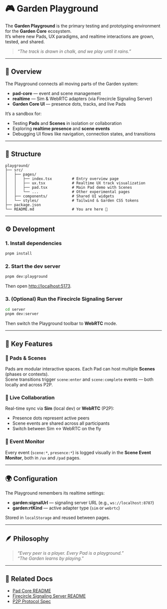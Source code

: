 # 🎮 Garden Playground

The **Garden Playground** is the primary testing and prototyping environment for the **Garden Core** ecosystem.  
It’s where new Pads, UX paradigms, and realtime interactions are grown, tested, and shared.

> _“The track is drawn in chalk, and we play until it rains.”_

---

## 🌿 Overview

The Playground connects all moving parts of the Garden system:

- **pad-core** — event and scene management
- **realtime** — Sim & WebRTC adapters (via Firecircle Signaling Server)
- **Garden Core UI** — presence dots, tracks, and live Pads

It’s a sandbox for:

- Testing **Pads** and **Scenes** in isolation or collaboration
- Exploring **realtime presence** and **scene events**
- Debugging UI flows like navigation, connection states, and transitions

---

## 🧱 Structure

```
playground/
├── src/
│   ├── pages/
│   │   ├── index.tsx         # Entry overview page
│   │   ├── ux.tsx            # Realtime UX track visualization
│   │   ├── pad.tsx           # Main Pad demo with Scenes
│   │   └── ...               # Other experimental pages
│   ├── components/           # Shared UI widgets
│   └── styles/               # Tailwind & Garden CSS tokens
├── package.json
└── README.md                 # You are here 🌱
```

---

## ⚙️ Development

### 1. Install dependencies

```bash
pnpm install
```

### 2. Start the dev server

```bash
pnpm dev:playground
```

Then open [http://localhost:5173](http://localhost:5173).

### 3. (Optional) Run the Firecircle Signaling Server

```bash
cd server
pnpm dev:server
```

Then switch the Playground toolbar to **WebRTC** mode.

---

## 🔄 Key Features

### 🧩 Pads & Scenes

Pads are modular interactive spaces. Each Pad can host multiple **Scenes** (phases or contexts).  
Scene transitions trigger `scene:enter` and `scene:complete` events — both locally and across P2P.

### 👯 Live Collaboration

Real-time sync via **Sim** (local dev) or **WebRTC** (P2P):

- Presence dots represent active peers
- Scene events are shared across all participants
- Switch between Sim ↔ WebRTC on the fly

### 🧠 Event Monitor

Every event (`scene:*`, `presence:*`) is logged visually in the **Scene Event Monitor**, both in `/ux` and `/pad` pages.

---

## 🌍 Configuration

The Playground remembers its realtime settings:

- **garden:signalUrl** — signaling server URL (e.g., `ws://localhost:8787`)
- **garden:rtKind** — active adapter type (`sim` or `webrtc`)

Stored in `localStorage` and reused between pages.

---

## 🪶 Philosophy

> _“Every peer is a player. Every Pad is a playground.”_  
> _“The Garden learns by playing.”_

---

## 🧭 Related Docs

- [Pad Core README](../packages/pad-core/README.md)
- [Firecircle Signaling Server README](../server/README.md)
- [P2P Protocol Spec](../docs/protocols/p2p.md)
